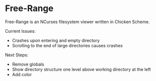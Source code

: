 # Free-Range
Free-Range is an NCurses filesystem viewer written in Chicken Scheme. 

Current Issues:
- Crashes upon entering and empty directory
- Scrolling to the end of large directories causes crashes

Next Steps:
- Remove globals
- Show directory structure one level above working directory at the left
- Add color

